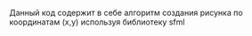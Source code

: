Данный код содержит в себе алгоритм создания рисунка по координатам (х,у) используя библиотеку sfml
